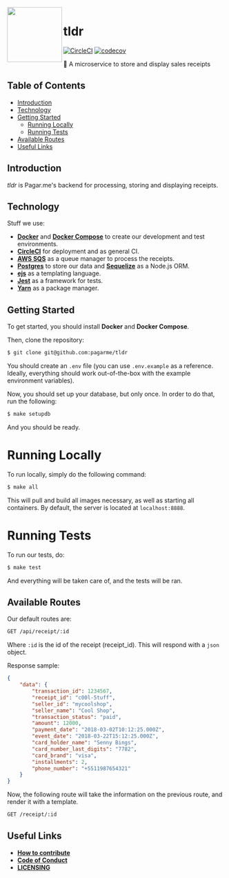 <img src="https://avatars1.githubusercontent.com/u/3846050?v=4&s=200" width="127px" height="127px" align="left"/>

# tldr
[![CircleCI](https://circleci.com/gh/pagarme/tldr.svg?style=svg&circle-token=b12aa44b42ee421e75a68c1a6c023e35d34337d2)](https://circleci.com/gh/pagarme/tldr)
[![codecov](https://codecov.io/gh/pagarme/tldr/branch/master/graph/badge.svg?token=yWyqQA73AO)](https://codecov.io/gh/pagarme/tldr)

:scroll: A microservice to store and display sales receipts

## Table of Contents
- [Introduction](#introduction)
- [Technology](#technology)
- [Getting Started](#getting-started)
  - [Running Locally](#running-locally)
  - [Running Tests](#running-tests)
- [Available Routes](#available-routes)
- [Useful Links](#useful-links)

## Introduction
*tldr* is Pagar.me's backend for processing, storing and displaying receipts.

## Technology
Stuff we use:
- **[Docker](https://docs.docker.com)** and **[Docker Compose](https://docs.docker.com/compose/)** to create our development and test environments.
- **[CircleCI](https://circleci.com)** for deployment and as general CI.
- **[AWS SQS](https://aws.amazon.com/documentation/sqs/)** as a queue manager to process the receipts.
- **[Postgres](https://www.postgresql.org)** to store our data and **[Sequelize](http://docs.sequelizejs.com)** as a Node.js ORM.
- **[ejs](https://github.com/mde/ejs)** as a templating language.
- **[Jest](https://github.com/facebook/jest)** as a framework for tests.
- **[Yarn](https://yarnpkg.com/en/)** as a package manager.

## Getting Started
To get started, you should install **Docker** and **Docker Compose**.  

Then, clone the repository:
```sh
$ git clone git@github.com:pagarme/tldr
```

You should create an `.env` file (you can use `.env.example` as a reference. Ideally, everything should work out-of-the-box with the example environment variables).  

Now, you should set up your database, but only once. In order to do that, run the following:
```sh
$ make setupdb
```

And you should be ready.

# Running Locally
To run locally, simply do the following command:
```sh
$ make all
```
This will pull and build all images necessary, as well as starting all containers.
By default, the server is located at `localhost:8888`.

# Running Tests
To run our tests, do:
```sh
$ make test
```
And everything will be taken care of, and the tests will be ran.

## Available Routes
Our default routes are:
```sh
GET /api/receipt/:id
```
Where `:id` is the id of the receipt (receipt_id).
This will respond with a `json` object.

Response sample:
```json
{
    "data": {
        "transaction_id": 1234567,
        "receipt_id": "c00l-5tuff",
        "seller_id": "mycoolshop",
        "seller_name": "Cool Shop",
        "transaction_status": "paid",
        "amount": 12000,
        "payment_date": "2018-03-02T10:12:25.000Z",
        "event_date": "2018-03-22T15:12:25.000Z",
        "card_holder_name": "Senny Bings",
        "card_number_last_digits": "7782",
        "card_brand": "visa",
        "installments": 2,
        "phone_number": "+5511987654321"
    }
}
```
Now, the following route will take the information on the previous route, and render it with a template.

```sh
GET /receipt/:id
```

## Useful Links
- **[How to contribute](https://github.com/pagarme/tldr/blob/master/CONTRIBUTING.md)**
- **[Code of Conduct](https://github.com/pagarme/tldr/blob/master/CODE_OF_CONDUCT.md)**
- **[LICENSING](https://github.com/pagarme/tldr/blob/master/LICENSE)**
